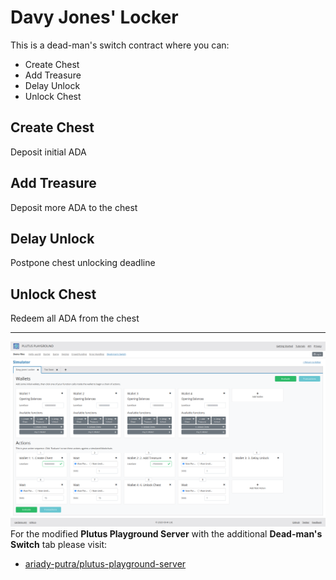 # Davy Jones' Locker
This is a dead-man's switch contract where you can:
- Create Chest
- Add Treasure
- Delay Unlock
- Unlock Chest

## Create Chest
Deposit initial ADA

## Add Treasure
Deposit more ADA to the chest

## Delay Unlock
Postpone chest unlocking deadline

## Unlock Chest
Redeem all ADA from the chest

---

<img src="https://github.com/ariady-putra/plutus-playground-server/blob/main/screenshots/1_DavyJonesLocker.png">
For the modified <b>Plutus Playground Server</b> with the additional <b>Dead-man's Switch</b> tab please visit:
<ul>
  <li>
    <a href="https://github.com/ariady-putra/plutus-playground-server">ariady-putra/plutus-playground-server</a>
  </li>
</ul>

